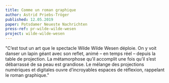 ```yaml
---
title: Comme un roman graphique
author: Astrid Priebs-Tröger
published: 12.05.2019
paper: Potsdamer Neueste Nachrichten
press-ref: pr-wilde-wilde-wesen
project: wilde-wilde-wesen
---
```


"C’est tout un art que le spectacle Wilde Wilde Wesen déploie. On y voit danser un lapin géant avec son reflet, animé – en temps réel – depuis la table de projection. La métamorphose qu’il accomplit une fois qu’il s’est débarrassé de sa peau est grandiose. Le mélange des projections numériques et digitales ouvre d’incroyables espaces de réflexion, rappelant le roman graphique."
